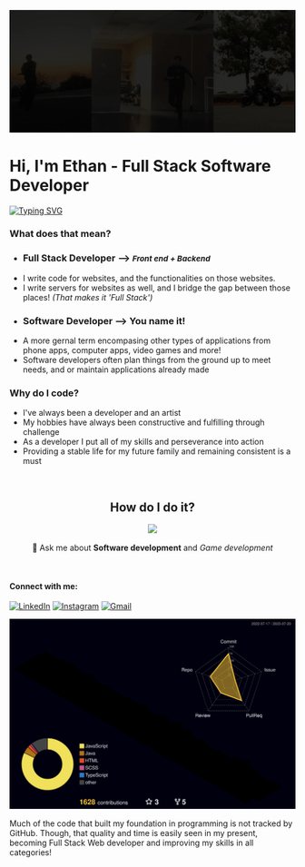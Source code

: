 ![dance](https://github.com/ShadowDraco/ShadowDraco/blob/main/assets/dance.gif)
# Hi, I'm Ethan - Full Stack Software Developer

[![Typing SVG](https://readme-typing-svg.herokuapp.com?font=Lugrasimo&size=22&duration=4000&pause=1000&center=false&vCenter=true&width=435&lines=Software+Developer+and+Performer;Full+Stack+Dancer%3F;Full+Stack+Developer+%E2%9C%94)](https://git.io/typing-svg)

### What does that mean?

- ### Full Stack Developer --> <small><em>Front end + Backend</em></small>
- I write code for websites, and the functionalities on those websites.
- I write servers for websites as well, and I bridge the gap between those places! <em>(That makes it 'Full Stack')</em>
- ### Software Developer --> You name it!
- A more gernal term encompasing other types of applications from phone apps, computer apps, video games and more!
- Software developers often plan things from the ground up to meet needs, and or maintain applications already made


### Why do I code?

- I've always been a developer and an artist
- My hobbies have always been constructive and fulfilling through challenge
- As a developer I put all of my skills and perseverance into action
- Providing a stable life for my future family and remaining consistent is a must

<br><h2 align="center">How do I do it? </h2>

<p align="center">
  <a href="https://skillicons.dev" target='blank'>
    <img src="https://skillicons.dev/icons?i=js,ts,react,redux,threejs,vite,nextjs,nodejs,express,jest,postgres,mongodb,sqlite,sequelize,html,css,sass,bootstrap,materialui,linux,java,cs,cpp,py,firebase,aws,heroku,netlify,vercel,github,githubactions,vscode,idea,unity,visualstudio,eclipse&perline=12" />
  </a>

</p>

<div align="center">

💬 Ask me about **Software development** and *Game development*

</div>

<br>

<h4 align="left">Connect with me: </h4>
 
[![LinkedIn](https://img.shields.io/badge/LinkedIn-0077B5?style=for-the-badge&logo=linkedin&logoColor=white)](https://www.linkedin.com/in/ethan-storm-frolic/) [![Instagram](https://img.shields.io/badge/Instagram-E4405F?style=for-the-badge&logo=instagram&logoColor=white)](https://www.instagram.com/stormyfrolic/) [![Gmail](https://img.shields.io/badge/Gmail-D14836?style=for-the-badge&logo=gmail&logoColor=white)](mailto:stormethan10@gmail.com)

<!--
<img 
  src="https://github-readme-stats.vercel.app/api?username=shadowdraco&show_icons=true&locale=en&theme=transparent"
  alt="shadowdraco"
/> <img
src="https://github-readme-stats.vercel.app/api/top-langs?username=shadowdraco&show_icons=true&locale=en&layout=compact&theme=transparent"
alt="shadowdraco"
/> 
-->
</div>

![](./profile-3d-contrib/profile-night-rainbow.svg)

Much of the code that built my foundation in programming is not tracked by GitHub. Though, that quality and time is easily seen in my present, becoming Full Stack Web developer and improving my skills in all categories!
